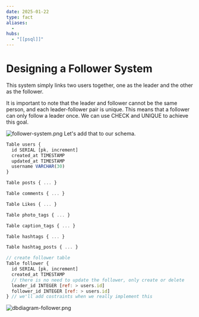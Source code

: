 ```yaml
---
date: 2025-01-22
type: fact
aliases:
  -
hubs:
  - "[[psql]]"
---
```


# Designing a Follower System

This system simply links two users together, one as the leader and the other as the follower.

It is important to note that the leader and follower cannot be the same person, and each leader-follower pair is unique. This means that a follower can only follow a leader once. We can use CHECK and UNIQUE to achieve this goal.

![follower-system.png](../assets/imgs/follower-system.png)
Let's add that to our schema.

```js
Table users {
  id SERIAL [pk, increment]
  created_at TIMESTAMP
  updated_at TIMESTAMP
  username VARCHAR(30)
}

Table posts { ... }

Table comments { ... }

Table Likes { ... }

Table photo_tags { ... }

Table caption_tags { ... }

Table hashtags { ... }

Table hashtag_posts { ... }

// create follower table
Table follower {
  id SERIAL [pk, increment]
  created_at TIMESTAMP
  // there is no need to update the follower, only create or delete
  leader_id INTEGER [ref: > users.id]
  follower_id INTEGER [ref: > users.id]
} // we'll add costraints when we really implement this

```


![dbdiagram-follower.png](../assets/imgs/dbdiagram-follower.png)




